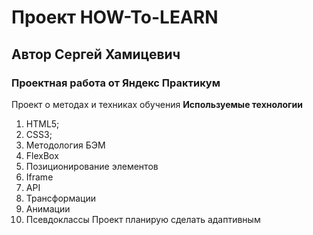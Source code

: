 # Проект HOW-To-LEARN
## Автор Сергей Хамицевич
### Проектная работа от Яндекс Практикум
Проект о методах и техниках обучения
**Используемые технологии**
1. HTML5;
2. CSS3;
3. Методология БЭМ
4. FlexBox
5. Позиционирование элементов
6. Iframe
7. API
8. Трансформации
9. Анимации
10. Псевдоклассы
Проект планирую сделать адаптивным 
